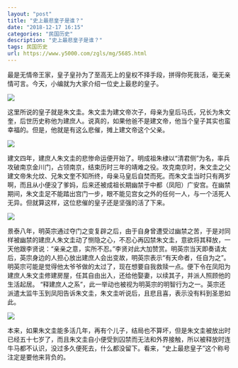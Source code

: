 ```yaml
---
layout: "post"
title: "史上最悲皇子是谁？"
date: "2018-12-17 16:15"
categories: "民国历史"
description: "史上最悲皇子是谁？"
tags: 民国历史
url: https://www.y5000.com/zgls/mg/5685.html
---
```






最是无情帝王家，皇子皇孙为了至高无上的皇权不择手段，拼得你死我活，毫无亲情可言。今天，小编就为大家介绍一位史上最悲的皇子。

![](https://img.y5000.com/uploads/allimg/161123/091HT551-0.jpg)

这里所说的皇子就是朱文圭。朱文圭为建文帝次子，母亲为皇后马氏，兄长为朱文奎，后世历史称他为建庶人。说真的，如果他爸不是建文帝，他当个皇子其实也蛮幸福的。但是，他就是有这么悲催，摊上建文帝这个父亲。

![](https://img.y5000.com/uploads/allimg/161123/091HVQ7-1.jpg)

建文四年，建庶人朱文圭的悲惨命运便开始了。明成祖朱棣以“清君侧”为名，率兵攻破南京金川门，占领南京，结束历时三年的靖难之役。攻克南京时，朱文圭之父建文帝朱允炆、兄朱文奎不知所终，母亲马皇后自焚而死。而朱文圭当时只有两岁啊，而且从小便没了爹妈，后来还被成祖长期幽禁于中都（凤阳）广安宫。在幽禁期间，朱文圭足不能踏出宫门一步，眼不能见宫女之外的任何一人，与一个活死人无异。但就算这样，这位悲催的皇子还是坚强的活了下来。

![](https://img.y5000.com/uploads/allimg/161123/091HS0O-2.jpg)

景泰八年，明英宗通过夺门之变复辟之后，由于自身曾遭受过幽禁之苦，于是对同样被幽禁的建庶人朱文圭动了恻隐之心，不忍心再囚禁朱文圭，意欲将其释放，一天他跟李贤说：“亲亲之意，实所不忍。”李贤对此大加赞赏。明英宗当天即奏请太后，英宗身边的人担心放出建庶人会出变故，明英宗表示“有天命者，任自为之”。明英宗可能是觉得他太爷爷做的太过了，现在想要自我救赎一点。便下令在凤阳为建庶人朱文圭修建房屋，任其自由出入，还给他娶妻，以续其子，并派人照顾他的生活起居。
“释建庶人之系”，此一举动也被视为明英宗的明智行为之一。英宗还派遣太监牛玉到凤阳告诉朱文圭，朱文圭听说后，且悲且喜，表示没有料到圣恩如此。

![](https://img.y5000.com/uploads/allimg/161123/091HW033-3.jpg)

本来，如果朱文圭能多活几年，再有个儿子，结局也不算坏，但是朱文圭被放出时已经五十七岁了，而且朱文圭自小便受到囚禁而无法和外界接触，所以被释放时连牛马都不认识，没过多久便死去，什么都没留下。看来，“史上最悲皇子”这个称号注定是要他来背负的。
